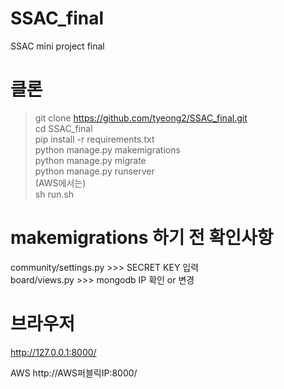 # SSAC_final
SSAC mini project final


# 클론
> git clone https://github.com/tyeong2/SSAC_final.git  
> cd SSAC_final  
> pip install -r requirements.txt  
> python manage.py makemigrations  
> python manage.py migrate  
> python manage.py runserver  
(AWS에서는)  
> sh run.sh  

# makemigrations 하기 전 확인사항
community/settings.py >>> SECRET KEY 입력  
board/views.py >>> mongodb IP 확인 or 변경



# 브라우저
http://127.0.0.1:8000/

AWS
http://AWS퍼블릭IP:8000/
